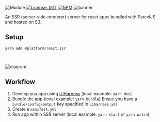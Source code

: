 ![Module](https://img.shields.io/badge/%40platform-react.ssr-%23EA4E7E.svg)
[![License: MIT](https://img.shields.io/badge/license-MIT-blue.svg)](https://opensource.org/licenses/MIT)
[![NPM](https://img.shields.io/npm/v/@platform/react.ssr.svg?colorB=blue&style=flat)](https://www.npmjs.com/package/@platform/react.ssr)
![banner](https://platform.sfo2.digitaloceanspaces.com/repo-banners/react.ssr.png)

An SSR (server-side-renderer) server for react apps bundled with ParcelJS and hosted on S3.

## Setup

    yarn add @platform/react.ssr


<p>&nbsp;<p>

![diagram](https://platform.sfo2.digitaloceanspaces.com/repo-diagrams/react.ssr.png)


## Workflow

1. Develop you app using [UIHarness](https://uiharness.com) (local example: `yarn dev`)
2. Bundle the app (local example: `yarn bundle`)
   Ensue you have a `bundle/config/output` key specified in `uiharness.yml`
3. Create a `manifest.yml`   
3. Run app within SSR server (local example: `yarn start` or `yarn watch`)

<p>&nbsp;<p>
<p>&nbsp;<p>


